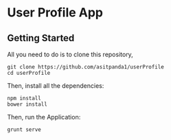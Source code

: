 # User Profile App

## Getting Started

All you need to do is to clone this repository,


```
git clone https://github.com/asitpanda1/userProfile
cd userProfile
```

Then, install all the dependencies:

```
npm install
bower install
```

Then, run the Application:

```
grunt serve
```

